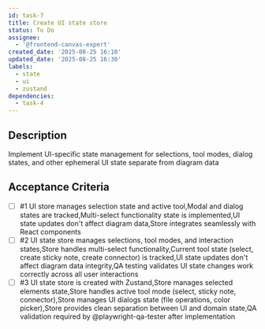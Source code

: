 ```yaml
---
id: task-7
title: Create UI state store
status: To Do
assignee:
  - '@frontend-canvas-expert'
created_date: '2025-08-25 16:10'
updated_date: '2025-08-25 16:30'
labels:
  - state
  - ui
  - zustand
dependencies:
  - task-4
---
```


## Description

Implement UI-specific state management for selections, tool modes, dialog states, and other ephemeral UI state separate from diagram data

## Acceptance Criteria
<!-- AC:BEGIN -->
- [ ] #1 UI store manages selection state and active tool,Modal and dialog states are tracked,Multi-select functionality state is implemented,UI state updates don't affect diagram data,Store integrates seamlessly with React components
- [ ] #2 UI state store manages selections, tool modes, and interaction states,Store handles multi-select functionality,Current tool state (select, create sticky note, create connector) is tracked,UI state updates don't affect diagram data integrity,QA testing validates UI state changes work correctly across all user interactions
- [ ] #3 UI state store is created with Zustand,Store manages selected elements state,Store handles active tool mode (select, sticky note, connector),Store manages UI dialogs state (file operations, color picker),Store provides clean separation between UI and domain state,QA validation required by @playwright-qa-tester after implementation
<!-- AC:END -->
